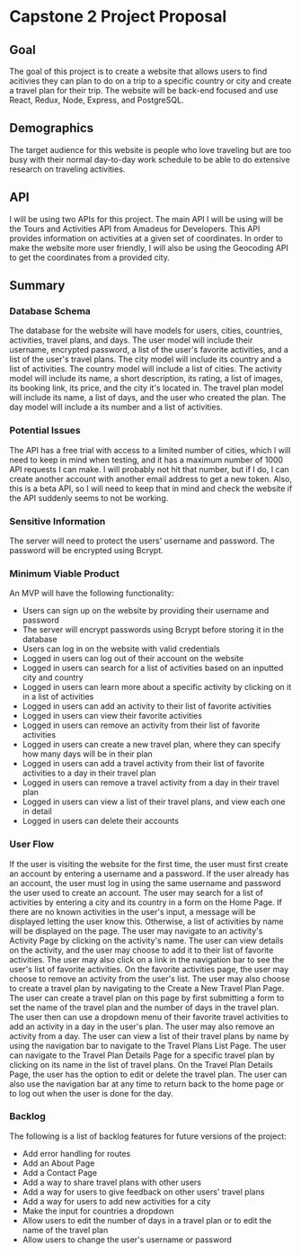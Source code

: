 # Capstone 2 Project Proposal

## Goal

The goal of this project is to create a website that allows users to find
acitivies they can plan to do on a trip to a specific country or city and create
a travel plan for their trip. The website will be back-end focused and use
React, Redux, Node, Express, and PostgreSQL.

## Demographics

The target audience for this website is people who love traveling but are too
busy with their normal day-to-day work schedule to be able to do extensive
research on traveling activities.

## API

I will be using two APIs for this project. The main API I will be using will be
the Tours and Activities API from Amadeus for Developers. This API provides
information on activities at a given set of coordinates. In order to make the
website more user friendly, I will also be using the Geocoding API to get the
coordinates from a provided city.

## Summary

### Database Schema

The database for the website will have models for users, cities, countries,
activities, travel plans, and days. The user model will include their username,
encrypted password, a list of the user's favorite activities, and a list of
the user's travel plans. The city model will include its country and a list of
activities. The country model will include a list of cities. The activity model
will include its name, a short description, its rating, a list of images, its
booking link, its price, and the city it's located in. The travel plan model
will include its name, a list of days, and the user who created the plan. The
day model will include a its number and a list of activities.

### Potential Issues

The API has a free trial with access to a limited number of cities, which I will
need to keep in mind when testing, and it has a maximum number of 1000 API
requests I can make. I will probably not hit that number, but if I do, I can
create another account with another email address to get a new token. Also, this
is a beta API, so I will need to keep that in mind and check the website if the
API suddenly seems to not be working.

### Sensitive Information

The server will need to protect the users' username and password. The password
will be encrypted using Bcrypt.

### Minimum Viable Product

An MVP will have the following functionality:
* Users can sign up on the website by providing their username and password
* The server will encrypt passwords using Bcrypt before storing it in the
database
* Users can log in on the website with valid credentials
* Logged in users can log out of their account on the website
* Logged in users can search for a list of activities based on an inputted city
and country
* Logged in users can learn more about a specific activity by clicking on it in
a list of activities
* Logged in users can add an activity to their list of favorite activities
* Logged in users can view their favorite activities
* Logged in users can remove an activity from their list of favorite activities
* Logged in users can create a new travel plan, where they can specify how many
days will be in their plan
* Logged in users can add a travel activity from their list of favorite
activities to a day in their travel plan
* Logged in users can remove a travel activity from a day in their travel plan
* Logged in users can view a list of their travel plans, and view each one in
detail
* Logged in users can delete their accounts

### User Flow

If the user is visiting the website for the first time, the user must first
create an account by entering a username and a password. If the user already has
an account, the user must log in using the same username and password the user
used to create an account. The user may search for a list of activities by
entering a city and its country in a form on the Home Page. If there are no
known activities in the user's input, a message will be displayed letting the
user know this. Otherwise, a list of activities by name will be displayed on the
page. The user may navigate to an activity's Activity Page by clicking on the
activity's name. The user can view details on the activity, and the user may
choose to add it to their list of favorite activities. The user may also click
on a link in the navigation bar to see the user's list of favorite activities.
On the favorite activities page, the user may choose to remove an activity from
the user's list. The user may also choose to create a travel plan by navigating
to the Create a New Travel Plan Page. The user can create a travel plan on this
page by first submitting a form to set the name of the travel plan and the
number of days in the travel plan. The user then can use a dropdown menu of
their favorite travel activities to add an activity in a day in the user's plan.
The user may also remove an activity from a day. The user can view a list of
their travel plans by name by using the navigation bar to navigate to the Travel
Plans List Page. The user can navigate to the Travel Plan Details Page for a
specific travel plan by clicking on its name in the list of travel plans. On the
Travel Plan Details Page, the user has the option to edit or delete the travel
plan. The user can also use the navigation bar at any time to return back to the
home page or to log out when the user is done for the day.

### Backlog

The following is a list of backlog features for future versions of the project:
* Add error handling for routes
* Add an About Page
* Add a Contact Page
* Add a way to share travel plans with other users
* Add a way for users to give feedback on other users' travel plans
* Add a way for users to add new activities for a city
* Make the input for countries a dropdown
* Allow users to edit the number of days in a travel plan or to edit the name
of the travel plan
* Allow users to change the user's username or password
